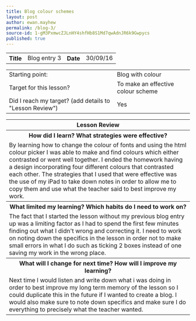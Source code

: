 ```yaml
---
title: Blog colour schemes
layout: post
author: ewan.mayhew
permalink: /blog-3/
source-id: 1-gM3PxmwcZJLnHY4shfHb8S1Md7qwAdnJR6k9Gwpycs
published: true
---
```

<table style="width:100%">
  <tr>
    <th>Title</th>
    <td>Blog entry 3</td>
    <th>Date</th>
    <td>30/09/16</td>
  </tr>
</table>


<table>
  <tr>
    <td>Starting point:</td>
    <td>Blog with colour</td>
  </tr>
  <tr>
    <td>Target for this lesson?</td>
    <td>To make an effective colour scheme</td>
  </tr>
  <tr>
    <td>Did I reach my target? 
(add details to "Lesson Review")</td>
    <td>Yes</td>
  </tr>
</table>


<table>
  <tr>
    <th>Lesson Review</th>
  </tr>
  <tr>
    <th>How did I learn? What strategies were effective? </th>
  </tr>
  <tr>
    <td>By learning how to change the colour of fonts and using the html colour picker I was able to make and find colours which either contrasted or went well together. I ended the homework having a design incorporating four different colours that contrasted each other. The strategies that I used that were effective was the use of my iPad to take down notes in order to allow me to copy them and use what the teacher said to best improve my work.</td>
  </tr>
  <tr>
    <th>What limited my learning? Which habits do I need to work on?</th>
  </tr>
  <tr>
    <td>The fact that I started the lesson without my previous blog entry up was a limiting factor as I had to spend the first few minutes finding out what I didn't wrong and correcting it. I need to work on noting down the specifics in the lesson in order not to make small errors in what I do such as ticking 2 boxes instead of one saving my work in the wrong place.</td>
  </tr>
  <tr>
    <th>What will I change for next time? How will I improve my learning?</th>
  </tr>
  <tr>
    <td>Next time I would listen and write down what i was doing in order to best improve my long term memory of the lesson so I could duplicate this in the future if I wanted to create a blog. I would also make sure to note down specifics and make sure I do everything to precisely what the teacher wanted.</td>
  </tr>
</table>

<table style="width:100%">
